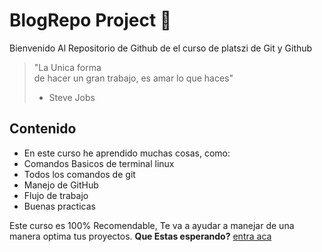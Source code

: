 # BlogRepo Project 💚
Bienvenido Al Repositorio de Github de el curso de platszi de Git y Github
> "La Unica  forma  
de hacer un gran trabajo,
es amar lo que haces"
> - Steve Jobs
## Contenido
- En este curso he aprendido muchas cosas, como:
- Comandos Basicos de terminal linux
- Todos los comandos de git
- Manejo de GitHub
- Flujo de trabajo
- Buenas practicas

Este curso es 100% Recomendable, Te va a ayudar a manejar de una manera optima tus proyectos.
**Que Estas esperando?** [entra aca ](https://platzi.com/cursos/git-github/ "entra aca ")
